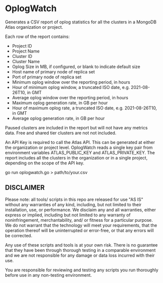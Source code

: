 # OplogWatch

Generates a CSV report of oplog statistics for all the clusters in a MongoDB Atlas organization or project.

Each row of the report contains:
* Project ID
* Project Name
* Cluster ID
* Cluster Name
* Oplog Size in MB, if configured, or blank to indicate default size
* Host name of primary node of replica set
* Port of primary node of replica set
* Minimum oplog window over the reporting period, in hours
* Hour of minimum oplog window, a truncated ISO date, e.g. 2021-08-26T10, in GMT
* Average oplog window over the reporting period, in hours
* Maximum oplog generation rate, in GB per hour
* Hour of maximum oplog rate, a truncated ISO date, e.g. 2021-08-26T10, in GMT
* Average oplog generation rate, in GB per hour

Paused clusters are included in the report but will not have any metrics data. Free and shared tier clusters are not
not included.

An API Key is required to call the Atlas API. This can be generated at either the organization or project level. 
OplogWatch reads a single key pair from environment variables ATLAS_PUBLIC_KEY and ATLAS_PRIVATE_KEY. 
The report includes all  the clusters in the organization or in a single project, depending on the scope of the API key.

go run oplogwatch.go > path/to/your.csv


## DISCLAIMER
Please note: all tools/ scripts in this repo are released for use "AS IS" without any warranties of any kind, including, 
but not limited to their installation, use, or performance. We disclaim any and all warranties, either express or 
implied, including but not limited to any warranty of noninfringement, merchantability, and/ or fitness for a particular
purpose. We do not warrant that the technology will meet your requirements, that the operation thereof will be 
uninterrupted or error-free, or that any errors will be corrected.

Any use of these scripts and tools is at your own risk. There is no guarantee that they have been through thorough 
testing in a comparable environment and we are not responsible for any damage or data loss incurred with their use.

You are responsible for reviewing and testing any scripts you run thoroughly before use in any non-testing environment.
